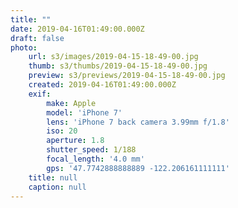 ```yaml
---
title: ""
date: 2019-04-16T01:49:00.000Z
draft: false
photo:
    url: s3/images/2019-04-15-18-49-00.jpg
    thumb: s3/thumbs/2019-04-15-18-49-00.jpg
    preview: s3/previews/2019-04-15-18-49-00.jpg
    created: 2019-04-16T01:49:00.000Z
    exif:
        make: Apple
        model: 'iPhone 7'
        lens: 'iPhone 7 back camera 3.99mm f/1.8'
        iso: 20
        aperture: 1.8
        shutter_speed: 1/188
        focal_length: '4.0 mm'
        gps: '47.7742888888889 -122.206161111111'
    title: null
    caption: null
---
```



